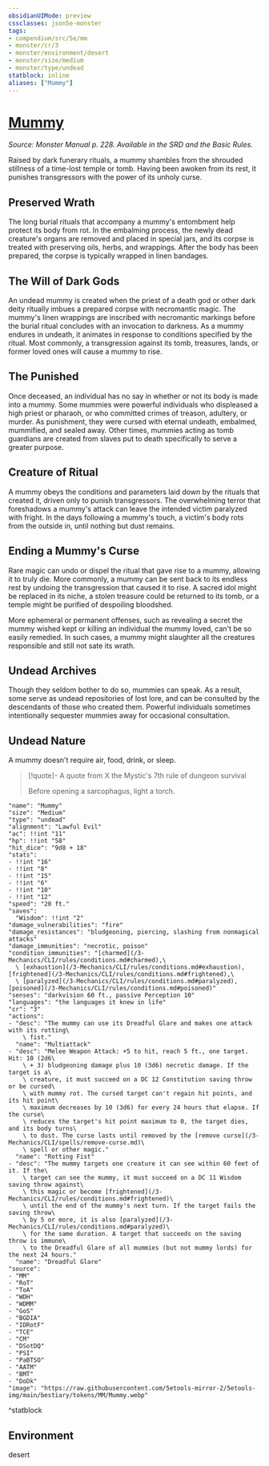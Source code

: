 ```yaml
---
obsidianUIMode: preview
cssclasses: json5e-monster
tags:
- compendium/src/5e/mm
- monster/cr/3
- monster/environment/desert
- monster/size/medium
- monster/type/undead
statblock: inline
aliases: ["Mummy"]
---
```

# [Mummy](3-Mechanics\CLI\bestiary\undead/mummy.md)
*Source: Monster Manual p. 228. Available in the SRD and the Basic Rules.*  

Raised by dark funerary rituals, a mummy shambles from the shrouded stillness of a time-lost temple or tomb. Having been awoken from its rest, it punishes transgressors with the power of its unholy curse.

## Preserved Wrath

The long burial rituals that accompany a mummy's entombment help protect its body from rot. In the embalming process, the newly dead creature's organs are removed and placed in special jars, and its corpse is treated with preserving oils, herbs, and wrappings. After the body has been prepared, the corpse is typically wrapped in linen bandages.

## The Will of Dark Gods

An undead mummy is created when the priest of a death god or other dark deity ritually imbues a prepared corpse with necromantic magic. The mummy's linen wrappings are inscribed with necromantic markings before the burial ritual concludes with an invocation to darkness. As a mummy endures in undeath, it animates in response to conditions specified by the ritual. Most commonly, a transgression against its tomb, treasures, lands, or former loved ones will cause a mummy to rise.

## The Punished

Once deceased, an individual has no say in whether or not its body is made into a mummy. Some mummies were powerful individuals who displeased a high priest or pharaoh, or who committed crimes of treason, adultery, or murder. As punishment, they were cursed with eternal undeath, embalmed, mummified, and sealed away. Other times, mummies acting as tomb guardians are created from slaves put to death specifically to serve a greater purpose.

## Creature of Ritual

A mummy obeys the conditions and parameters laid down by the rituals that created it, driven only to punish transgressors. The overwhelming terror that foreshadows a mummy's attack can leave the intended victim paralyzed with fright. In the days following a mummy's touch, a victim's body rots from the outside in, until nothing but dust remains.

## Ending a Mummy's Curse

Rare magic can undo or dispel the ritual that gave rise to a mummy, allowing it to truly die. More commonly, a mummy can be sent back to its endless rest by undoing the transgression that caused it to rise. A sacred idol might be replaced in its niche, a stolen treasure could be returned to its tomb, or a temple might be purified of despoiling bloodshed.

More ephemeral or permanent offenses, such as revealing a secret the mummy wished kept or killing an individual the mummy loved, can't be so easily remedied. In such cases, a mummy might slaughter all the creatures responsible and still not sate its wrath.

## Undead Archives

Though they seldom bother to do so, mummies can speak. As a result, some serve as undead repositories of lost lore, and can be consulted by the descendants of those who created them. Powerful individuals sometimes intentionally sequester mummies away for occasional consultation.

## Undead Nature

A mummy doesn't require air, food, drink, or sleep.

> [!quote]- A quote from X the Mystic's 7th rule of dungeon survival  
> 
> Before opening a sarcophagus, light a torch.


```statblock
"name": "Mummy"
"size": "Medium"
"type": "undead"
"alignment": "Lawful Evil"
"ac": !!int "11"
"hp": !!int "58"
"hit_dice": "9d8 + 18"
"stats":
- !!int "16"
- !!int "8"
- !!int "15"
- !!int "6"
- !!int "10"
- !!int "12"
"speed": "20 ft."
"saves":
  "Wisdom": !!int "2"
"damage_vulnerabilities": "fire"
"damage_resistances": "bludgeoning, piercing, slashing from nonmagical attacks"
"damage_immunities": "necrotic, poison"
"condition_immunities": "[charmed](/3-Mechanics/CLI/rules/conditions.md#charmed),\
  \ [exhaustion](/3-Mechanics/CLI/rules/conditions.md#exhaustion), [frightened](/3-Mechanics/CLI/rules/conditions.md#frightened),\
  \ [paralyzed](/3-Mechanics/CLI/rules/conditions.md#paralyzed), [poisoned](/3-Mechanics/CLI/rules/conditions.md#poisoned)"
"senses": "darkvision 60 ft., passive Perception 10"
"languages": "the languages it knew in life"
"cr": "3"
"actions":
- "desc": "The mummy can use its Dreadful Glare and makes one attack with its rotting\
    \ fist."
  "name": "Multiattack"
- "desc": "Melee Weapon Attack: +5 to hit, reach 5 ft., one target. Hit: 10 (2d6\
    \ + 3) bludgeoning damage plus 10 (3d6) necrotic damage. If the target is a\
    \ creature, it must succeed on a DC 12 Constitution saving throw or be cursed\
    \ with mummy rot. The cursed target can't regain hit points, and its hit point\
    \ maximum decreases by 10 (3d6) for every 24 hours that elapse. If the curse\
    \ reduces the target's hit point maximum to 0, the target dies, and its body turns\
    \ to dust. The curse lasts until removed by the [remove curse](/3-Mechanics/CLI/spells/remove-curse.md)\
    \ spell or other magic."
  "name": "Rotting Fist"
- "desc": "The mummy targets one creature it can see within 60 feet of it. If the\
    \ target can see the mummy, it must succeed on a DC 11 Wisdom saving throw against\
    \ this magic or become [frightened](/3-Mechanics/CLI/rules/conditions.md#frightened)\
    \ until the end of the mummy's next turn. If the target fails the saving throw\
    \ by 5 or more, it is also [paralyzed](/3-Mechanics/CLI/rules/conditions.md#paralyzed)\
    \ for the same duration. A target that succeeds on the saving throw is immune\
    \ to the Dreadful Glare of all mummies (but not mummy lords) for the next 24 hours."
  "name": "Dreadful Glare"
"source":
- "MM"
- "RoT"
- "ToA"
- "WDH"
- "WDMM"
- "GoS"
- "BGDIA"
- "IDRotF"
- "TCE"
- "CM"
- "DSotDQ"
- "PSI"
- "PaBTSO"
- "AATM"
- "BMT"
- "DoDk"
"image": "https://raw.githubusercontent.com/5etools-mirror-2/5etools-img/main/bestiary/tokens/MM/Mummy.webp"
```
^statblock

## Environment

desert